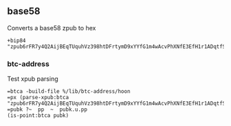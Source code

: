 
## base58
Converts a base58 zpub to hex
```
+bip84 "zpub6rFR7y4Q2AijBEqTUquhVz398htDFrtymD9xYYfG1m4wAcvPhXNfE3EfH1r1ADqtfSdVCToUG868RvUUkgDKf31mGDtKsAYz2oz2AGutZYs"
```

### btc-address
Test xpub parsing
```
=btca -build-file %/lib/btc-address/hoon
=px (parse-xpub:btca "zpub6rFR7y4Q2AijBEqTUquhVz398htDFrtymD9xYYfG1m4wAcvPhXNfE3EfH1r1ADqtfSdVCToUG868RvUUkgDKf31mGDtKsAYz2oz2AGutZYs")
=pubk ?~  pp  ~  pubk.u.pp
(is-point:btca pubk)
```

